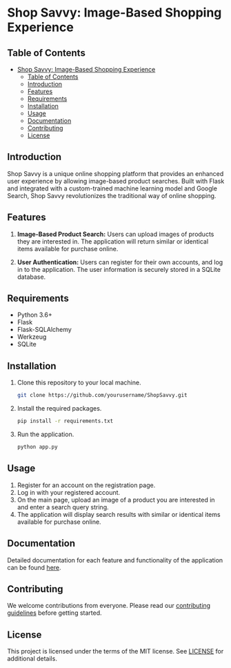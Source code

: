 # Shop Savvy: Image-Based Shopping Experience

## Table of Contents
- [Shop Savvy: Image-Based Shopping Experience](#shop-savvy-image-based-shopping-experience)
  - [Table of Contents](#table-of-contents)
  - [Introduction](#introduction)
  - [Features](#features)
  - [Requirements](#requirements)
  - [Installation](#installation)
  - [Usage](#usage)
  - [Documentation](#documentation)
  - [Contributing](#contributing)
  - [License](#license)

## Introduction
Shop Savvy is a unique online shopping platform that provides an enhanced user experience by allowing image-based product searches. Built with Flask and integrated with a custom-trained machine learning model and Google Search, Shop Savvy revolutionizes the traditional way of online shopping.

## Features
1. **Image-Based Product Search:** Users can upload images of products they are interested in. The application will return similar or identical items available for purchase online.

2. **User Authentication:** Users can register for their own accounts, and log in to the application. The user information is securely stored in a SQLite database.

## Requirements
- Python 3.6+
- Flask
- Flask-SQLAlchemy
- Werkzeug
- SQLite

## Installation
1. Clone this repository to your local machine.
    ```bash
    git clone https://github.com/yourusername/ShopSavvy.git
    ```

2. Install the required packages.
    ```bash
    pip install -r requirements.txt
    ```

3. Run the application.
    ```bash
    python app.py
    ```

## Usage
1. Register for an account on the registration page.
2. Log in with your registered account.
3. On the main page, upload an image of a product you are interested in and enter a search query string.
4. The application will display search results with similar or identical items available for purchase online.

## Documentation
Detailed documentation for each feature and functionality of the application can be found [here](https://yourgithubusername.github.io/ShopSavvy/docs.html).

## Contributing
We welcome contributions from everyone. Please read our [contributing guidelines](CONTRIBUTING.md) before getting started.

## License
This project is licensed under the terms of the MIT license. See [LICENSE](LICENSE) for additional details.